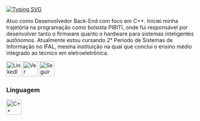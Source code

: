 <p align="left">
  <a href="https://git.io/typing-svg">
    <img src="https://readme-typing-svg.vercel.app/?font=JetBrains+Mono&size=28&pause=1000&color=0ABAB5&left=true&width=800&lines=Jean+Vitor+%7C+Desenvolvedor+Back-End" alt="Typing SVG" /></a>
</p>

<p align="left">
Atuo como Desenvolvedor Back-End com foco em C++. Iniciei minha trajetória na programação como bolsista PIBITI, onde fui responsável por desenvolver tanto o firmware quanto o hardware para sistemas inteligentes autônomos. Atualmente estou cursando 2° Período de Sistemas de Informação no IFAL, mesma instituição na qual que concluí o ensino médio integrado ao técnico em eletroeletrônica.
</p>

<p align="left">
  <a href="https://www.linkedin.com/in/devjeanvitor/" target="_blank">
    <img
      height="40"
      alt="LinkedIn"
      title="Conecte-se comigo no LinkedIn"
      src="https://github.com/user-attachments/assets/76c57324-7b72-45bc-90df-bbeb28bc1cd9"
    /></a>

  <a href="https://github.com/DevJeanVitor" target="_blank">
    <img
      height="40"
      alt="Ver Perfil no GitHub"
      title="Ver Perfil no GitHub"
      src="https://github.com/user-attachments/assets/6eb9679b-f6cb-4809-9879-a6797dcebe76"
    /></a>
  
  <a href="https://github.com/DevJeanVitor?tab=followers" target="_blank">
    <img
      height="40"
      alt="Seguir no GitHub"
      title="Me siga no GitHub"
      src="https://github.com/user-attachments/assets/20109f73-2814-4bc4-8bd6-9d4444a10c16"
    /></a>
</p>

### Linguagem

<p align="left">
  <img
    align="left"
    alt="C++"
    title="C++"
    height="40"
    style="padding-right: 10px;"
    src="https://github.com/user-attachments/assets/3778fd7d-217f-4af8-b5a7-63095a74af26"
  />
  <br/>
</p>

<br>

<p align="center">
</p>

